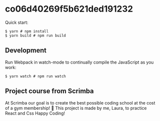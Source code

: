 # co06d40269f5b621ded191232

Quick start:

```
$ yarn # npm install
$ yarn build # npm run build
````

## Development

Run Webpack in watch-mode to continually compile the JavaScript as you work:

```
$ yarn watch # npm run watch
```

## Project course from Scrimba

At Scrimba our goal is to create the best possible coding school at the cost of a gym membership! 💜
This project is made by me, Laura, to practice React and Css
Happy Coding!
